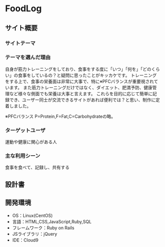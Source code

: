 # FoodLog

## サイト概要
### サイトテーマ


### テーマを選んだ理由
自身が筋力トレーニングをしており、食事をする度に「いつ」「何を」「どのくらい」の食事をしているの？と疑問に思ったことがキッカケです。
トレーニングをする上で、食事の栄養面は非常に大事で、特に※PFCバランスが重要視されています。
また筋力トレーニングだけではなく、ダイエット、肥満予防、健康管理など様々な側面でも栄養は大事と言えます。
これらを目的に応じて簡単に記録でき、ユーザー同士が交流できるサイトがあれば便利では？と思い、制作に定着しました。

※PFCバランス P=Protein,F=Fat,C=Carbohydrateの略。

### ターゲットユーザ
運動や健康に関心がある人

### 主な利用シーン
食事を食べて、記録し、共有する

## 設計書


## 開発環境
- OS：Linux(CentOS)
- 言語：HTML,CSS,JavaScript,Ruby,SQL
- フレームワーク：Ruby on Rails
- JSライブラリ：jQuery
- IDE：Cloud9